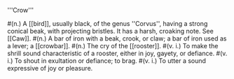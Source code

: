'''Crow''' 

#(n.) A [[bird]], usually black, of the genus ''Corvus'', having a strong conical beak, with projecting bristles. It has a harsh, croaking note. See [[Caw]].
#(n.) A bar of iron with a beak, crook, or claw; a bar of iron used as a lever; a [[crowbar]].
#(n.) The cry of the [[rooster]].
#(v. i.) To make the shrill sound characteristic of a rooster, either in joy, gayety, or defiance.
#(v. i.) To shout in exultation or defiance; to brag.
#(v. i.) To utter a sound expressive of joy or pleasure.